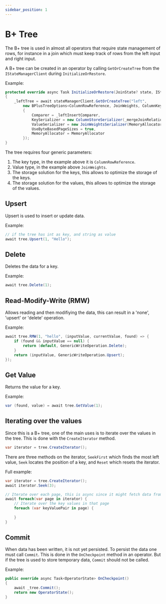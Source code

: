 ```yaml
---
sidebar_position: 1
---
```


# B+ Tree

The B+ tree is used in almost all operators that require state management of rows, for instance in a join which must keep track of rows from the left input and right input.

A B+ tree can be created in an operator by calling `GetOrCreateTree` from the `IStateManagerClient` during `InitializeOrRestore`.

Example:

```csharp
protected override async Task InitializeOrRestore(JoinState? state, IStateManagerClient stateManagerClient)
{
    _leftTree = await stateManagerClient.GetOrCreateTree("left",
        new BPlusTreeOptions<ColumnRowReference, JoinWeights, ColumnKeyStorageContainer, JoinWeightsValueContainer>()
        {
            Comparer = _leftInsertComparer,
            KeySerializer = new ColumnStoreSerializer(_mergeJoinRelation.Left.OutputLength, MemoryAllocator),
            ValueSerializer = new JoinWeightsSerializer(MemoryAllocator),
            UseByteBasedPageSizes = true,
            MemoryAllocator = MemoryAllocator
        });
}
```

The tree requires four generic parameters:

1. The key type, in the example above it is `ColumnRowReference`.
2. Value type, in the example above `JoinWeights`.
3. The storage solution for the keys, this allows to optimize the storage of the keys.
4. The storage solution for the values, this allows to optimize the storage of the values.

## Upsert

Upsert is used to insert or update data.

Example:

```csharp
// if the tree has int as key, and string as value
await tree.Upsert(1, "Hello");
```

## Delete

Deletes the data for a key.

Example:

```csharp
await tree.Delete(1);
```

## Read-Modify-Write (RMW)

Allows reading and then modifiying the data, this can result in a 'none', 'upsert' or 'delete' operation.

Example:

```csharp
await tree.RMW(1, "hello", (inputValue, currentValue, found) => {
    if (found && inputValue == null) {
        return (default, GenericWriteOperation.Delete);
    }
    return (inputValue, GenericWriteOperation.Upsert);
});
```

## Get Value

Returns the value for a key.

Example:

```csharp
var (found, value) = await tree.GetValue(1);
```

## Iterating over the values

Since this is a B+ tree, one of the main uses is to iterate over the values in the tree.
This is done with the `CreateIterator` method.

```csharp
var iterator = tree.CreateIterator();
```

There are three methods on the iterator, `SeekFirst` which finds the most left value, `Seek` locates the position of a key, and `Reset` which resets the iterator.

Full example:

```csharp
var iterator = tree.CreateIterator();
await iterator.Seek(3);

// Iterate over each page, this is async since it might fetch data from persistent storage.
await foreach(var page in iterator) {
    // Iterate over the key values in that page
    foreach (var keyValuePair in page) {
        
    }
}
```

## Commit

When data has been written, it is not yet persisted. To persist the data one must call `Commit`.
This is done in the `OnCheckpoint` method in an operator.
But if the tree is used to store temporary data, `Commit` should not be called.

Example:

```csharp
public override async Task<OperatorState> OnCheckpoint()
{
    await _tree.Commit();
    return new OperatorState();
}
```